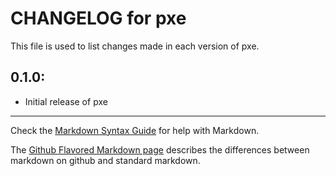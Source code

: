 # CHANGELOG for pxe

This file is used to list changes made in each version of pxe.

## 0.1.0:

* Initial release of pxe

- - - 
Check the [Markdown Syntax Guide](http://daringfireball.net/projects/markdown/syntax) for help with Markdown.

The [Github Flavored Markdown page](http://github.github.com/github-flavored-markdown/) describes the differences between markdown on github and standard markdown.
